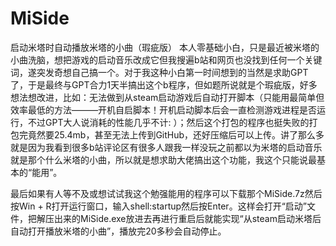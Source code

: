 # MiSide
启动米塔时自动播放米塔的小曲（瑕疵版）
本人零基础小白，只是最近被米塔的小曲洗脑，想把游戏的启动音乐改成它但我搜遍b站和网页也没找到任何一个关键词，遂突发奇想自己搞一个。对于我这种小白第一时间想到的当然是求助GPT了，于是最终与GPT合力1天半搞出这个b程序，但如题所说就是个瑕疵版，好多想法想改进，比如：无法做到从steam启动游戏后自动打开脚本（只能用最简单但效率最低的方法———开机自启脚本！开机启动脚本后会一直检测游戏进程是否运行，不过GPT大人说消耗的性能几乎不计: ）；然后这个打包的程序也挺失败的打包完竟然要25.4mb，甚至无法上传到GitHub，还好压缩后可以上传。讲了那么多就是因为我看到很多b站评论区有很多人跟我一样没玩之前都以为米塔的启动音乐就是那个什么米塔的小曲，所以就是想求助大佬搞出这个功能，我这个只能说最基本的“能用”。

最后如果有人等不及或想试试我这个勉强能用的程序可以下载那个MiSide.7z然后按Win + R打开运行窗口，输入shell:startup然后按Enter。这样会打开“启动”文件，把解压出来的MiSide.exe放进去再进行重启后就能实现“从steam启动米塔后自动打开播放米塔的小曲”，播放完20多秒会自动停止。
